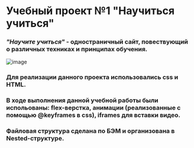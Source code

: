 # Учебный проект №1 "Научиться учиться"
### *"Научите учиться"* - одностраничный сайт, повествующий о различных техниках и принципах обучения.
![image](https://user-images.githubusercontent.com/80402777/180777814-0c5af148-00c6-41a2-b741-da799d5bc4c4.png)

### Для реализации данного проекта использовались css и HTML.
### В ходе выполнения данной учебной работы были испольованы: flex-верстка, анимации (реализованные с помощью @keyframes в css), iframes для вставки видео.
### Файловая структура сделана по БЭМ и организована в Nested-структуре. 
